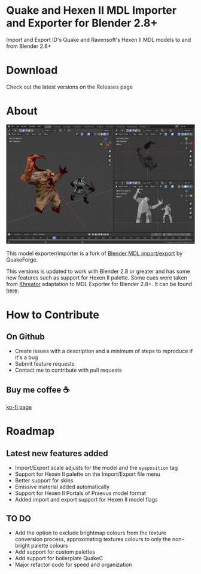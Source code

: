 # Quake and Hexen II MDL Importer and Exporter for Blender 2.8+
Import and Export ID's Quake and Ravensoft's Hexen II MDL models to and from Blender 2.8+

# Download
Check out the latest versions on the Releases page

# About
![Importer in action](screenshot.png)

This model exporter/importer is a fork of [Blender MDL import/export](https://en.blender.org/index.php/Extensions:2.6/Py/Scripts/Import-Export/Quake_mdl) by QuakeForge.

This versions is updated to work with Blender 2.8 or greater and has some new features such as support for Hexen II palette.
Some cues were taken from [Khreator](https://twitter.com/khreathor) adaptation to MDL Exporter for Blender 2.8+. It can be found [here](https://bitbucket.org/khreathor/mdl-for-blender/wiki/Home).

# How to Contribute
## On Github
- Create issues with a description and a minimum of steps to reproduce if it's a bug
- Submit feature requests
- Contact me to contribute with pull requests
## Buy me coffee ☕️
[ko-fi page](https://ko-fi.com/victorfeitosa)

# Roadmap
## Latest new features added
- Import/Export scale adjusts for the model and the `eyeposition` tag
- Support for Hexen II palette on the Import/Export file menu
- Better support for skins
- Emissive material added automatically
- Support for Hexen II Portals of Praevus model format
- Added import and export support for Hexen II model flags

## TO DO
- Add the option to exclude brightmap colours from the texture conversion process, approximating textures colours to only the non-bright palette colours
- Add support for custom palettes
- Add support for boilerplate QuakeC
- Major refactor code for speed and organization
